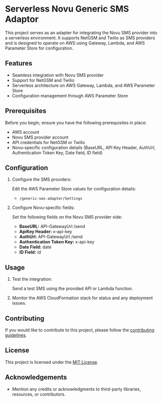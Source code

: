 # Serverless Novu Generic SMS Adaptor

This project serves as an adapter for integrating the Novu SMS provider into a serverless environment. It supports NetGSM and Twilio as SMS providers and is designed to operate on AWS using Gateway, Lambda, and AWS Parameter Store for configuration.

## Features

- Seamless integration with Novu SMS provider
- Support for NetGSM and Twilio
- Serverless architecture on AWS Gateway, Lambda, and AWS Parameter Store
- Configuration management through AWS Parameter Store

## Prerequisites

Before you begin, ensure you have the following prerequisites in place:

- AWS account
- Novu SMS provider account
- API credentials for NetGSM or Twilio
- Novu-specific configuration details (BaseURL, API Key Header, AuthUrl, Authentication Token Key, Date field, ID field)

## Configuration

1. Configure the SMS providers:

   Edit the AWS Parameter Store values for configuration details:

   - `/generic-sms-adapter/Settings`

2. Configure Novu-specific fields:

   Set the following fields on the Novu SMS provider side:

   - **BaseURL:** API-GatewayUrl /send
   - **ApiKey Header:** x-api-key
   - **AuthUrl:** API-GatewayUrl /send
   - **Authentication Token Key:** x-api-key
   - **Date Field:** date
   - **ID Field:** id

## Usage

1. Test the integration:

   Send a test SMS using the provided API or Lambda function.

2. Monitor the AWS CloudFormation stack for status and any deployment issues.

## Contributing

If you would like to contribute to this project, please follow the [contributing guidelines](CONTRIBUTING.md).

## License

This project is licensed under the [MIT License](LICENSE).

## Acknowledgements

- Mention any credits or acknowledgments to third-party libraries, resources, or contributors.
